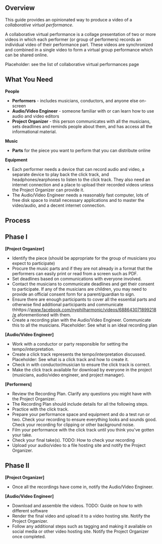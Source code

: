 
Overview
--------

This guide provides an opinionated way to produce a video of a *collaborative virtual performance*.

A collaborative virtual performance is a collage presentation of two or more videos in which
each performer (or group of performers) records an individual video of their performance part.
These videos are synchronized and combined in a single video to form a virtual group performance which can be shared online.

Placeholder: see the list of collaborative virtual performances page


What You Need
-------------

**People**

- __Performers__ - includes musicians, conductors, and anyone else on-screen
- __Audio/Video Engineer__ - someone familiar with or can learn how to use audio and video editors
- __Project Organizer__ - this person communicates with all the musicians, sets deadlines and reminds people about them, and has access all the informational material.

**Music**

- __Parts__ for the piece you want to perform that you can distribute online

**Equipment**

- Each performer needs a device that can record audio and video, a separate device to play back the click track, and headphones/earphones to listen to the click track.
They also need an internet connection and a place to upload their recorded videos unless the Project Organizer can provide it.
- The Audio/Video Engineer needs a reasonably fast computer, lots of free disk space to install necessary applications and to master the video/audio, and a decent internet connection.


Process
-------

## Phase I

**[Project Organizer]**
- Identify the piece (should be appropriate for the group of musicians you expect to participate)
- Procure the music parts and if they are not already in a format that the performers can easily print or read from a screen such as PDF.
- Set deadlines based on communications with everyone involved.
- Contact the musicians to communicate deadlines and get their consent to participate. If any of the musicians are children, you may need to provide an official consent form for a parent/guardian to sign.
- Ensure there are enough participants to cover all the essential parts and otherwise find additional participants and communicate thhttps://www.facebook.com/nyphilharmonic/videos/688643071899218/e aforementioned with them.
- Create a recording plan with the Audio/Video Engineer. Communicate this to all the musicians. Placeholder: See what is an ideal recording plan

**[Audio/Video Engineer]**
- Work with a conductor or party responsible for setting the tempo/interpretation.
- Create a click track represents the tempo/interpretation discussed. Placeholder: See what is a click track and how to create it.
- Check in with conductor/musician to ensure the click track is correct.
- Make the click track available for download by everyone in the project (musicians, audio/video engineer, and project manager).

**[Performers]**
- Review the Recording Plan. Clarify any questions you might have with the Project Organizer.
- The Recording Plan should include details for all the following steps.
- Practice with the click track.
- Prepare your performance space and equipment and do a test run or two. Check your recording to ensure everything looks and sounds good. Check your recording for clipping or other background noise.
- Film your performance with the click track until you think you've gotten your take.
- Check your final take(s). TODO: How to check your recording
- Upload your audio/video to a file hosting site and notify the Project Organizer.

## Phase II

**[Project Organizer]**
- Once all the recordings have come in, notify the Audio/Video Engineer.

**[Audio/Video Engineer]**
- Download and assemble the videos. TODO: Guide on how to with different software
- Render the final video and upload it to a video hosting site. Notify the Project Organizer.
- Follow any additional steps such as tagging and making it available on social media or other video hosting site. Notify the Project Organizer once completed.
